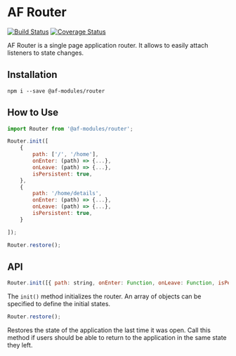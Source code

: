 # AF Router
[![Build Status](https://travis-ci.org/TitanNanoDE/af-router.svg?branch=master)](https://travis-ci.org/TitanNanoDE/af-router)
[![Coverage Status](https://coveralls.io/repos/github/TitanNanoDE/af-router/badge.svg?branch=master)](https://coveralls.io/github/TitanNanoDE/af-router?branch=master)

AF Router is a single page application router. It allows to easily attach
listeners to state changes.

## Installation

```
npm i --save @af-modules/router
```

## How to Use

```JavaScript
import Router from '@af-modules/router';

Router.init([
    {
        path: ['/', '/home'],
        onEnter: (path) => {...},   
        onLeave: (path) => {...},
        isPersistent: true,
    },
    {
        path: '/home/details',
        onEnter: (path) => {...},
        onLeave: (path) => {...},
        isPersistent: true,
    }

]);

Router.restore();
```

## API

```JavaScript
Router.init([{ path: string, onEnter: Function, onLeave: Function, isPersistent: boolean }]);
```

The `init()` method initializes the router. An array of objects can be specified to define the initial states.


```JavaScript
Router.restore();
```

Restores the state of the application the last time it was open. Call this method
if users should be able to return to the application in the same state they left.
